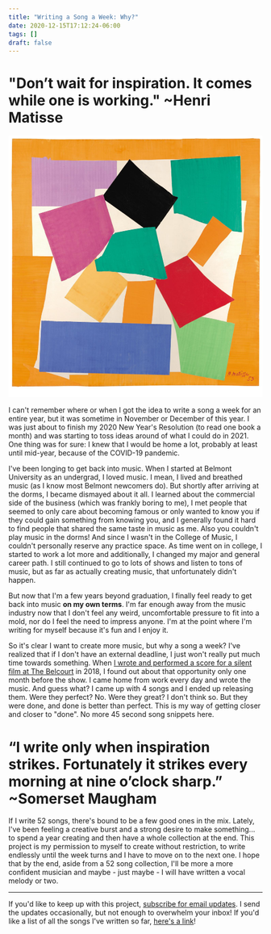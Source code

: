 ```yaml
---
title: "Writing a Song a Week: Why?"
date: 2020-12-15T17:12:24-06:00
tags: []
draft: false
---
```

# "Don’t wait for inspiration. It comes while one is working." ~Henri Matisse
![The Snail by Henri Matisse](https://github.com/adriennefranke/writingasongaweek/blob/main/assets/snail_matisse.jpg?raw=true)

I can't remember where or when I got the idea to write a song a week for an entire year, but it was sometime in November or December of this year. I was just about to finish my 2020 New Year's Resolution (to read one book a month) and was starting to toss ideas around of what I could do in 2021. One thing was for sure: I knew that I would be home a lot, probably at least until mid-year, because of the COVID-19 pandemic. 

I've been longing to get back into music. When I started at Belmont University as an undergrad, I loved music. I mean, I lived and breathed music (as I know most Belmont newcomers do). But shortly after arriving at the dorms, I became dismayed about it all. I learned about the commercial side of the business (which was frankly boring to me), I met people that seemed to only care about becoming famous or only wanted to know you if they could gain something from knowing you, and I generally found it hard to find people that shared the same taste in music as me. Also you couldn't play music in the dorms! And since I wasn't in the College of Music, I couldn't personally reserve any practice space. As time went on in college, I started to work a lot more and additionally, I changed my major and general career path. I still continued to go to lots of shows and listen to tons of music, but as far as actually creating music, that unfortunately didn't happen.

But now that I'm a few years beyond graduation, I finally feel ready to get back into music **on my own terms**. I'm far enough away from the music industry now that I don't feel any weird, uncomfortable pressure to fit into a mold, nor do I feel the need to impress anyone. I'm at the point where I'm writing for myself because it's fun and I enjoy it.

So it's clear I want to create more music, but why a song a week? I've realized that if I don't have an external deadline, I just won't really put much time towards something. When [I wrote and performed a score for a silent film at The Belcourt](https://adriennefranke.bandcamp.com/album/falling-leaves-original-motion-picture-soundtrack-live-at-the-belcourt-theater) in 2018, I found out about that opportunity only one month before the show. I came home from work every day and wrote the music. And guess what? I came up with 4 songs and I ended up releasing them. Were they perfect? No. Were they great? I don't think so. But they were done, and done is better than perfect. This is my way of getting closer and closer to "done". No more 45 second song snippets here.
# “I write only when inspiration strikes. Fortunately it strikes every morning at nine o’clock sharp.” ~Somerset Maugham

If I write 52 songs, there's bound to be a few good ones in the mix. Lately, I've been feeling a creative burst and a strong desire to make something... to spend a year creating and then have a whole collection at the end. This project is my permission to myself to create without restriction, to write endlessly until the week turns and I have to move on to the next one. I hope that by the end, aside from a 52 song collection, I'll be more a more confident musician and maybe - just maybe - I will have written a vocal melody or two.

* * *

If you'd like to keep up with this project, [subscribe for email updates](https://tinyletter.com/writingasongaweek). I send the updates occasionally, but not enough to overwhelm your inbox! If you'd like a list of all the songs I've written so far, [here's a link](https://writingasongaweek.com/posts/2021-epochs/)!